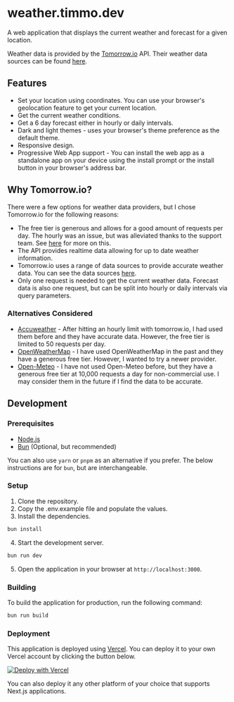 # weather.timmo.dev

A web application that displays the current weather and forecast for a given location.

Weather data is provided by the [Tomorrow.io](https://www.tomorrow.io/) API. Their weather data sources can be found [here](https://app.tomorrow.io/tomorrow-data-sources).

## Features

- Set your location using coordinates. You can use your browser's geolocation feature to get your current location.
- Get the current weather conditions.
- Get a 6 day forecast either in hourly or daily intervals.
- Dark and light themes - uses your browser's theme preference as the default theme.
- Responsive design.
- Progressive Web App support - You can install the web app as a standalone app on your device using the install prompt or the install button in your browser's address bar.

## Why Tomorrow.io?

There were a few options for weather data providers, but I chose Tomorrow.io for the following reasons:

- The free tier is generous and allows for a good amount of requests per day. The hourly was an issue, but was alleviated thanks to the support team. See [here](https://github.com/timmo001/weather.timmo.dev/discussions/21) for more on this.
- The API provides realtime data allowing for up to date weather information.
- Tomorrow.io uses a range of data sources to provide accurate weather data. You can see the data sources [here](https://app.tomorrow.io/tomorrow-data-sources).
- Only one request is needed to get the current weather data. Forecast data is also one request, but can be split into hourly or daily intervals via query parameters.

### Alternatives Considered

- [Accuweather](https://github.com/timmo001/weather.timmo.dev/tree/accuweather) - After hitting an hourly limit with tomorrow.io, I had used them before and they have accurate data. However, the free tier is limited to 50 requests per day.
- [OpenWeatherMap](https://openweathermap.org) - I have used OpenWeatherMap in the past and they have a generous free tier. However, I wanted to try a newer provider.
- [Open-Meteo](https://open-meteo.com) - I have not used Open-Meteo before, but they have a generous free tier at 10,000 requests a day for non-commercial use. I may consider them in the future if I find the data to be accurate.

## Development

### Prerequisites

- [Node.js](https://nodejs.org)
- [Bun](https://bun.sh) (Optional, but recommended)

You can also use `yarn` or `pnpm` as an alternative if you prefer. The below instructions are for `bun`, but are interchangeable.

### Setup

1. Clone the repository.
2. Copy the .env.example file and populate the values.
3. Install the dependencies.

```sh
bun install
```

4. Start the development server.

```sh
bun run dev
```

5. Open the application in your browser at `http://localhost:3000`.

### Building

To build the application for production, run the following command:

```sh
bun run build
```

### Deployment

This application is deployed using [Vercel](https://vercel.com). You can deploy it to your own Vercel account by clicking the button below.

[![Deploy with Vercel](https://vercel.com/button)](https://vercel.com/new/clone?repository-url=https%3A%2F%2Fgithub.com%2Ftimmo001%2Fweather.timmo.dev&env=WEATHER_API_KEY&envDescription=Your%20API%20key%20from%20tomorrow.io&project-name=my-weather-app&repository-name=my-weather-app)

You can also deploy it any other platform of your choice that supports Next.js applications.
